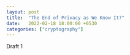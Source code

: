 ```yaml
---
layout: post
title:  "The End of Privacy as We Know It?"
date:   2022-02-18 18:00:00 +0530
categories: ["cryptography"]
---
```

Draft 1
